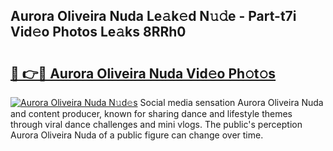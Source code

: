 ## Aurora Oliveira Nuda Le𝚊k𝚎d N𝚞𝚍e - Part-t7i Vid𝚎o Photos Le𝚊ks 8RRh0

# <h2><a href="http://fbepmxg.evod.top/?m=Aurora+Oliveira+Nuda">🔗 👉🔴 Aurora Oliveira Nuda Vid𝚎o Ph𝚘t𝚘s</a></h2>

[![Aurora Oliveira Nuda N𝚞d𝚎s](https://i.imgur.com/8V9OHl7.gif)](http://fbepmxg.evod.top/?m=Aurora+Oliveira+Nuda)
Social media sensation Aurora Oliveira Nuda and content producer, known for sharing dance and lifestyle themes through viral dance challenges and mini vlogs. The public's perception Aurora Oliveira Nuda of a public figure can change over time. 
